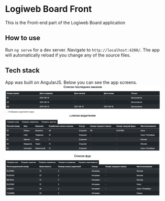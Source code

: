 # Logiweb Board Front
This is the Front-end part of the Logiweb Board application
## How to use 
Run `ng serve` for a dev server. Navigate to `http://localhost:4200/`. The app will automatically reload if you change any of the source files.
## Tech stack
App was built on AngularJS.
Below you can see the app screens.
![alt text](https://github.com/ChpokHead/Logiweb-Board-Boot-Front/blob/dev/firstImg.png "first screen")
![alt text](https://github.com/ChpokHead/Logiweb-Board-Boot-Front/blob/dev/secondImg.png "second screen")
